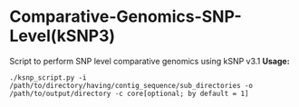 # Comparative-Genomics-SNP-Level(kSNP3)
Script to perform SNP level comparative genomics using kSNP v3.1
**Usage:**
```
./ksnp_script.py -i /path/to/directory/having/contig_sequence/sub_directories -o /path/to/output/directory -c core[optional; by default = 1] 
```
